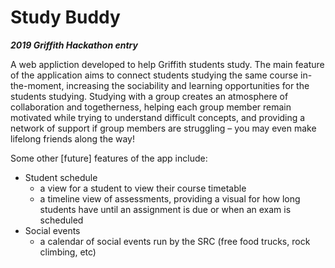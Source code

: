 # Study Buddy
_**2019 Griffith Hackathon entry**_

A web appliction developed to help Griffith students study. The main feature of the application aims to connect students studying the same course in-the-moment, increasing the sociability and learning opportunities for the students studying. Studying with a group creates an atmosphere of collaboration and togetherness, helping each group member remain motivated while trying to understand difficult concepts, and providing a network of support if group members are struggling – you may even make lifelong friends along the way!

Some other [future] features of the app include:
- Student schedule
  - a view for a student to view their course timetable
  - a timeline view of assessments, providing a visual for how long students have until an assignment is due or when an exam is scheduled
- Social events
  - a calendar of social events run by the SRC (free food trucks, rock climbing, etc)
